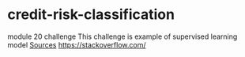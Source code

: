 # credit-risk-classification
module 20 challenge
This challenge is example of supervised learning model
<ins>Sources</ins> https://stackoverflow.com/ 

